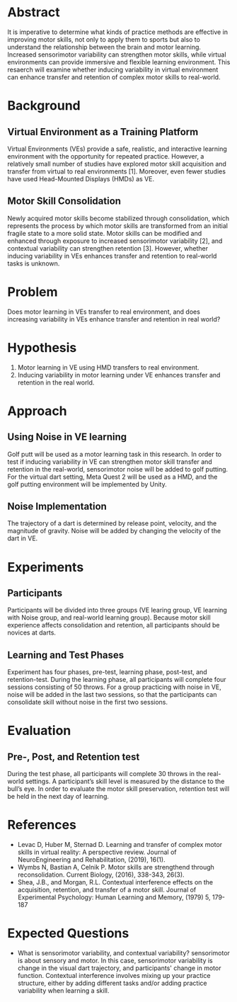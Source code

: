 # Abstract
It is imperative to determine what kinds of practice methods are effective in improving motor skills, not only to apply them to sports but also to understand the relationship between the brain and motor learning.
Increased sensorimotor variability can strengthen motor skills, while virtual environments can provide immersive and flexible learning environment.
This resaerch will examine whether inducing variability in virtual environment can enhance transfer and retention of complex motor skills to real-world.

# Background
## Virtual Environment as a Training Platform
Virtual Environments (VEs) provide a safe, realistic, and interactive learning environment with the opportunity for repeated practice. 
However, a relatively small number of studies have explored motor skill acquisition and transfer from virtual to real environments [1]. 
Moreover, even fewer studies have used Head-Mounted Displays (HMDs) as VE.

## Motor Skill Consolidation
Newly acquired motor skills become stabilized through consolidation, which represents the process by which motor skills are transformed from an initial fragile state to a more solid state.
Motor skills can be modified and enhanced through exposure to increased sensorimotor variability [2], and contextual variability can strengthen retention [3].
However, whether inducing variability in VEs enhances transfer and retention to real-world tasks is unknown.


# Problem
Does motor learning in VEs transfer to real environment, and does increasing variability in VEs enhance transfer and retention in real world?

# Hypothesis
1. Motor learning in VE using HMD transfers to real environment.
2. Inducing variability in motor learning under VE enhances transfer and retention in the real world.

# Approach
## Using Noise in VE learning
Golf putt will be used as a motor learning task in this research.
In order to test if inducing variability in VE can strengthen motor skill transfer and retention in the real-world, sensorimotor noise will be added to golf putting. 
For the virtual dart setting, Meta Quest 2 will be used as a HMD, and the golf putting environment will be implemented by Unity. 

## Noise Implementation
The trajectory of a dart is determined by release point, velocity, and the magnitude of gravity. Noise will be added by changing the velocity of the dart in VE. 

# Experiments
## Participants
Participants will be divided into three groups (VE learing group, VE learning with Noise group, and real-world learning group). Because motor skill experience affects consolidation and retention, all participants should be novices at darts.

## Learning and Test Phases
Experiment has four phases, pre-test, learning phase, post-test, and retention-test. During the learning phase, all participants will complete four sessions consisting of 50 throws. For a group practicing with noise in VE, noise will be added in the last two sessions, so that the participants can consolidate skill without noise in the first two sessions.

# Evaluation
## Pre-, Post, and Retention test
During the test phase, all participants will complete 30 throws in the real-world settings. A participant’s skill level is measured by the distance to the bull’s eye. In order to evaluate the motor skill preservation, retention test will be held in the next day of learning.


# References
- Levac D, Huber M, Sternad D. Learning and transfer of complex motor skills in virtual reality: A perspective review.
  Journal of NeuroEngineering and Rehabilitation, (2019), 16(1).
- Wymbs N, Bastian A, Celnik P. Motor skills are strengthend through reconsolidation.
  Current Biology, (2016), 338-343, 26(3).
- Shea, J.B., and Morgan, R.L. Contextual interference effects on the acquisition, retention, and transfer of a motor skill.
  Journal of Experimental Psychology: Human Learning and Memory, (1979) 5, 179-187


# Expected Questions
- What is sensorimotor variability, and contextual variability?
sensorimotor is about sensory and motor. In this case, sensorimotor variability is change in the visual dart trajectory, and participants' change in motor function.
Contextual interference involves mixing up your practice structure, either by adding different tasks and/or adding practice variability when learning a skill.

